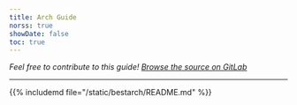 ```yaml
---
title: Arch Guide
norss: true
showDate: false
toc: true
---
```


_Feel free to contribute to this guide! [Browse the source on GitLab](https://gitlab.com/gabmus/bestarch)_

---

{{% includemd file="/static/bestarch/README.md" %}}
